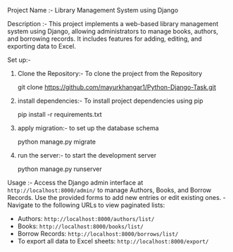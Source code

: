 Project Name :- Library Management System using Django

Description :- This project implements a web-based library management system using Django, 
allowing administrators to manage books, authors, and borrowing records. 
It includes features for adding, editing, and exporting data to Excel.

Set up:-
1) Clone the Repository:- To clone the project from the Repository

   git clone https://github.com/mayurkhangar1/Python-Django-Task.git
3) install dependencies:- To install project dependencies using pip

   pip install -r requirements.txt
4) apply migration:- to set up the database schema

   python manage.py migrate
5) run the server:- to start the development server

   python manage.py runserver

Usage :- Access the Django admin interface at `http://localhost:8000/admin/` to manage Authors, Books, and Borrow Records.
Use the provided forms to add new entries or edit existing ones.
-Navigate to the following URLs to view paginated lists:
  - Authors: `http://localhost:8000/authors/list/`
  - Books: `http://localhost:8000/books/list/`
  - Borrow Records: `http://localhost:8000/borrows/list/`
- To export all data to Excel sheets:
  `http://localhost:8000/export/`
